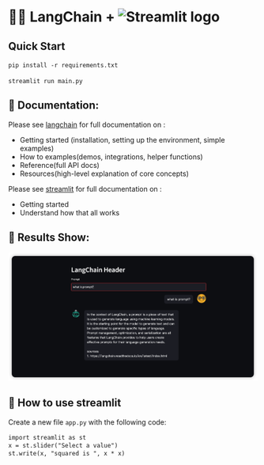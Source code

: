 <!--
 * @Date: 2023-05-10 14:35:55
 * @Author: Bruce
 * @Description: 
-->
# 🦜️🔗 LangChain + <img src="https://user-images.githubusercontent.com/7164864/217935870-c0bc60a3-6fc0-4047-b011-7b4c59488c91.png" alt="Streamlit logo"></img>

## **Quick Start**

```
pip install -r requirements.txt

streamlit run main.py
```

## 📖 Documentation:

Please see [langchain](https://langchain.readthedocs.io/) for full documentation on :

- Getting started (installation, setting up the environment, simple examples)
- How to examples(demos, integrations, helper functions)
- Reference(full API docs)
- Resources(high-level explanation of core concepts)

Please see [streamlit](https://docs.streamlit.io/library/get-started) for full documentation on :

- Getting started
- Understand how that all works

## 👀 Results Show:

<img src="./images/langchain.png">

## 🚀 How to use streamlit

Create a new file `app.py` with the following code:

```
import streamlit as st
x = st.slider("Select a value")
st.write(x, "squared is ", x * x)
```